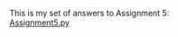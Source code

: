 This is my set of answers to Assignment 5: <br />
[Assignment5.py](https://github.com/VKYMSC/PSYCH403/blob/main/Assignment5/Assignment5.py)
